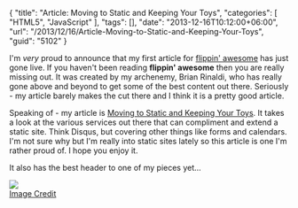 {
	"title": "Article: Moving to Static and Keeping Your Toys",
	"categories": [
		"HTML5",
		"JavaScript"
	],
	"tags": [],
	"date": "2013-12-16T10:12:00+06:00",
	"url": "/2013/12/16/Article-Moving-to-Static-and-Keeping-Your-Toys",
	"guid": "5102"
}

<p>
I'm <i>very</i> proud to announce that my first article for <a href="http://flippinawesome.org/">flippin' awesome</a> has just gone live. If you haven't been reading <strong>flippin' awesome</strong> then you are really missing out. It was created by my archenemy, Brian Rinaldi, who has really gone above and beyond to get some of the best content out there. Seriously - my article barely makes the cut there and I think it is a pretty good article.
</p>
<!--more-->
<p>
Speaking of - my article is <a href="http://flippinawesome.org/2013/12/16/moving-to-static-and-keeping-your-toys/">Moving to Static and Keeping Your Toys</a>. It takes a look at the various services out there that can compliment and extend a static site. Think Disqus, but covering other things like forms and calendars. I'm not sure why but I'm really into static sites lately so this article is one I'm rather proud of. I hope you enjoy it.
</p>

<p>
It also has the best header to one of my pieces yet...
</p>

<p>
<img src="https://static.raymondcamden.com/images/toys_header.jpg" /><br/>
<a href="http://commons.wikimedia.org/wiki/File:Ha_Ha_Toy_%E2%80%93_Tin_Wind_Up_%E2%80%93_Planet_Robot_%E2%80%93_More_and_More!.jpg">Image Credit</a>
</p>
